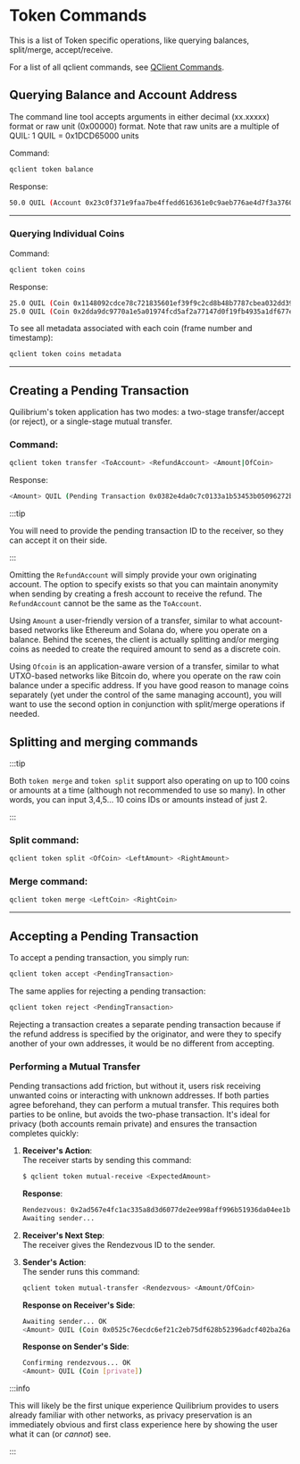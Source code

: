 # Token Commands
This is a list of Token specific operations, like querying balances, split/merge, accept/receive.

For a list of all qclient commands, see [QClient Commands](/docs/run-node/qclient/commands/command-list).

## Querying Balance and Account Address

The command line tool accepts arguments in either decimal (xx.xxxxx) format or raw unit (0x00000) format. Note that raw units are a multiple of QUIL: 1 QUIL = 0x1DCD65000 units

Command:

```bash
qclient token balance
```

Response:

```bash
50.0 QUIL (Account 0x23c0f371e9faa7be4ffedd616361e0c9aeb776ae4d7f3a37605ecbfa40a55a90)
```
---
### Querying Individual Coins

Command:

```bash
qclient token coins
```

Response:

```bash
25.0 QUIL (Coin 0x1148092cdce78c721835601ef39f9c2cd8b48b7787cbea032dd3913a4106a58d)
25.0 QUIL (Coin 0x2dda9dc9770a1e5a01974fcd5af2a77147d0f19fb4935a1df677ec6050be0a9e)
```

To see all metadata associated with each coin (frame number and timestamp):

```bash
qclient token coins metadata
```
---

## Creating a Pending Transaction

Quilibrium's token application has two modes: a two-stage transfer/accept (or reject), or a single-stage mutual transfer.

### Command:

```bash
qclient token transfer <ToAccount> <RefundAccount> <Amount|OfCoin>
```

Response:

```bash
<Amount> QUIL (Pending Transaction 0x0382e4da0c7c0133a1b53453b05096272b80c1575c6828d0211c4e371f7c81bb)
```

:::tip

You will need to provide the pending transaction ID to the receiver, so they can accept it on their side.

:::

Omitting the `RefundAccount` will simply provide your own originating account. The option to specify exists so that you can maintain anonymity when sending by creating a fresh account to receive the refund. The `RefundAccount` cannot be the same as the `ToAccount`.

Using `Amount` a user-friendly version of a transfer, similar to what account-based networks like Ethereum and Solana do, where you operate on a balance. Behind the scenes, the client is actually splitting and/or merging coins as needed to create the required amount to send as a discrete coin. 

Using `Ofcoin` is an application-aware version of a transfer, similar to what UTXO-based networks like Bitcoin do, where you operate on the raw coin balance under a specific address. If you have good reason to manage coins separately (yet under the control of the same managing account), you will want to use the second option in conjunction with split/merge operations if needed.


## Splitting and merging commands

:::tip

Both `token merge` and `token split` support also operating on up to 100 coins or amounts at a time (although not recommended to use so many). In other words, you can input 3,4,5... 10 coins IDs or amounts instead of just 2.

:::

### Split command:

```bash
qclient token split <OfCoin> <LeftAmount> <RightAmount>
```

### Merge command:

```bash
qclient token merge <LeftCoin> <RightCoin>
```
---

## Accepting a Pending Transaction

To accept a pending transaction, you simply run:

```bash
qclient token accept <PendingTransaction>
```

The same applies for rejecting a pending transaction:

```bash
qclient token reject <PendingTransaction>
```

Rejecting a transaction creates a separate pending transaction because if the refund address is specified by the originator, and were they to specify another of your own addresses, it would be no different from accepting.


### Performing a Mutual Transfer
Pending transactions add friction, but without it, users risk receiving unwanted coins or interacting with unknown addresses. If both parties agree beforehand, they can perform a mutual transfer. This requires both parties to be online, but avoids the two-phase transaction. It's ideal for privacy (both accounts remain private) and ensures the transaction completes quickly:

1. **Receiver's Action**:  
   The receiver starts by sending this command:
   ```bash
   $ qclient token mutual-receive <ExpectedAmount>
   ```

   **Response**:
   ```bash
   Rendezvous: 0x2ad567e4fc1ac335a8d3d6077de2ee998aff996b51936da04ee1b0f5dc196a4f  
   Awaiting sender...
   ```

2. **Receiver's Next Step**:  
   The receiver gives the Rendezvous ID to the sender.

3. **Sender's Action**:  
   The sender runs this command:
   ```bash
   qclient token mutual-transfer <Rendezvous> <Amount/OfCoin>
   ```

   **Response on Receiver's Side**:
   ```bash
   Awaiting sender... OK  
   <Amount> QUIL (Coin 0x0525c76ecdc6ef21c2eb75df628b52396adcf402ba26a518ac395db8f5874a82)
   ```

   **Response on Sender's Side**:
   ```bash
   Confirming rendezvous... OK  
   <Amount> QUIL (Coin [private])
   ```

:::info

This will likely be the first unique experience Quilibrium provides to users already familiar with other networks, as privacy preservation is an immediately obvious and first class experience here by showing the user what it can (or _cannot_) see.

:::